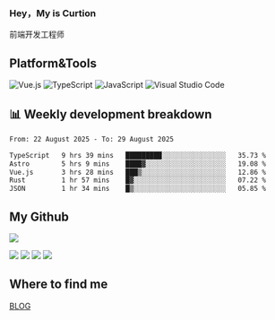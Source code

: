 ### Hey，My is Curtion
前端开发工程师
## Platform&Tools

![Vue.js](https://img.shields.io/badge/-Vue.js-4FC08D?style=flat-square&logo=Vue.js&logoColor=white)
![TypeScript](https://img.shields.io/badge/-TypeScript-007ACC?style=flat-square&logo=typescript&logoColor=white)
![JavaScript](https://img.shields.io/badge/-JavaScript-F7DF1E?style=flat-square&logo=javascript&logoColor=black)
![Visual Studio Code](https://img.shields.io/badge/-VSCode-007ACC?style=flat-square&logo=Visual-Studio-Code&logoColor=white)

## 📊 Weekly development breakdown

<!--START_SECTION:waka-->

```txt
From: 22 August 2025 - To: 29 August 2025

TypeScript   9 hrs 39 mins   █████████░░░░░░░░░░░░░░░░   35.73 %
Astro        5 hrs 9 mins    ████▓░░░░░░░░░░░░░░░░░░░░   19.08 %
Vue.js       3 hrs 28 mins   ███▒░░░░░░░░░░░░░░░░░░░░░   12.86 %
Rust         1 hr 57 mins    █▓░░░░░░░░░░░░░░░░░░░░░░░   07.22 %
JSON         1 hr 34 mins    █▒░░░░░░░░░░░░░░░░░░░░░░░   05.85 %
```

<!--END_SECTION:waka-->

## My Github

![](http://github-profile-summary-cards.vercel.app/api/cards/profile-details?username=curtion&theme=nord_bright)

![](http://github-profile-summary-cards.vercel.app/api/cards/stats?username=curtion&theme=nord_bright)
![](http://github-profile-summary-cards.vercel.app/api/cards/productive-time?username=curtion&theme=nord_bright&utcOffset=8)
![](http://github-profile-summary-cards.vercel.app/api/cards/repos-per-language?username=curtion&theme=nord_bright)
![](http://github-profile-summary-cards.vercel.app/api/cards/most-commit-language?username=curtion&theme=nord_bright)

## Where to find me

[BLOG](https://blog.3gxk.net)

